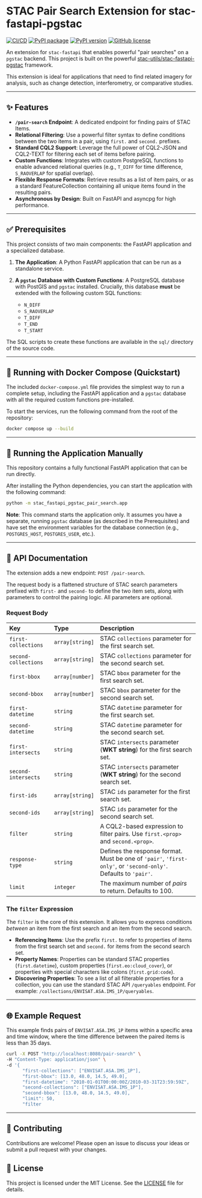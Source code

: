 # STAC Pair Search Extension for stac-fastapi-pgstac

[![CI/CD](https://github.com/EOX-A/stac-fastapi-pgstac-pair-search/actions/workflows/ci.yml/badge.svg)](https://github.com/EOX-A/stac-fastapi-pgstac-pair-search/actions/workflows/python-package.yml)
[![PyPI package](https://img.shields.io/badge/pypi-stac-fastapi-pgstac-pair-search-blue)](https://pypi.org/project/stac-fastapi-pgstac-pair-search/)
[![PyPI version](https://img.shields.io/pypi/v/stac-fastapi-pgstac-pair-search.svg)](https://pypi.org/project/stac-fastapi-pgstac-pair-search/)
[![GitHub license](https://img.shields.io/github/license/EOX-A/stac-fastapi-pgstac-pair-search)](https://github.com/EOX-A/stac-fastapi-pgstac-pair-search/blob/main/LICENSE)

An extension for `stac-fastapi` that enables powerful "pair searches" on a `pgstac` backend. This project is built on the powerful [stac-utils/stac-fastapi-pgstac](https://github.com/stac-utils/stac-fastapi-pgstac) framework.

This extension is ideal for applications that need to find related imagery for analysis, such as change detection, interferometry, or comparative studies.

---
## ✨ Features

* **`/pair-search` Endpoint**: A dedicated endpoint for finding pairs of STAC Items.
* **Relational Filtering**: Use a powerful filter syntax to define conditions between the two items in a pair, using `first.` and `second.` prefixes.
* **Standard CQL2 Support**: Leverage the full power of CQL2-JSON and CQL2-TEXT for filtering each set of items before pairing.
* **Custom Functions**: Integrates with custom PostgreSQL functions to enable advanced relational queries (e.g., `T_DIFF` for time difference, `S_RAOVERLAP` for spatial overlap).
* **Flexible Response Formats**: Retrieve results as a list of item pairs, or as a standard FeatureCollection containing all unique items found in the resulting pairs.
* **Asynchronous by Design**: Built on FastAPI and asyncpg for high performance.

---
## ✅ Prerequisites

This project consists of two main components: the FastAPI application and a specialized database.

1.  **The Application**: A Python FastAPI application that can be run as a standalone service.

2.  **A `pgstac` Database with Custom Functions**: A PostgreSQL database with PostGIS and `pgstac` installed. Crucially, this database **must** be extended with the following custom SQL functions:
    * `N_DIFF`
    * `S_RAOVERLAP`
    * `T_DIFF`
    * `T_END`
    * `T_START`

The SQL scripts to create these functions are available in the `sql/` directory of the source code.

---
## 🐳 Running with Docker Compose (Quickstart)

The included `docker-compose.yml` file provides the simplest way to run a complete setup, including the FastAPI application and a `pgstac` database with all the required custom functions pre-installed.

To start the services, run the following command from the root of the repository:

```bash
docker compose up --build
```

---
## 🚀 Running the Application Manually

This repository contains a fully functional FastAPI application that can be run directly.

After installing the Python dependencies, you can start the application with the following command:

```bash
python -m stac_fastapi_pgstac_pair_search.app
```

**Note**: This command starts the application only. It assumes you have a separate, running `pgstac` database (as described in the Prerequisites) and have set the environment variables for the database connection (e.g., `POSTGRES_HOST`, `POSTGRES_USER`, etc.).

---
## 📖 API Documentation

The extension adds a new endpoint: `POST /pair-search`.

The request body is a flattened structure of STAC search parameters prefixed with `first-` and `second-` to define the two item sets, along with parameters to control the pairing logic. All parameters are optional.

### Request Body

| Key | Type | Description |
| :--- | :--- | :--- |
| `first-collections` | `array[string]` | STAC `collections` parameter for the first search set. |
| `second-collections`| `array[string]` | STAC `collections` parameter for the second search set. |
| `first-bbox` | `array[number]` | STAC `bbox` parameter for the first search set. |
| `second-bbox` | `array[number]` | STAC `bbox` parameter for the second search set. |
| `first-datetime` | `string` | STAC `datetime` parameter for the first search set. |
| `second-datetime` | `string` | STAC `datetime` parameter for the second search set. |
| `first-intersects` | `string` | STAC `intersects` parameter (**WKT string**) for the first search set. |
| `second-intersects` | `string` | STAC `intersects` parameter (**WKT string**) for the second search set. |
| `first-ids` | `array[string]` | STAC `ids` parameter for the first search set. |
| `second-ids` | `array[string]` | STAC `ids` parameter for the second search set. |
| `filter` | `string` | A CQL2-based expression to filter pairs. Use `first.<prop>` and `second.<prop>`. |
| `response-type` | `string` | Defines the response format. Must be one of `'pair'`, `'first-only'`, or `'second-only'`. Defaults to `'pair'`. |
| `limit` | `integer`| The maximum number of *pairs* to return. Defaults to 100. |

### The `filter` Expression

The `filter` is the core of this extension. It allows you to express conditions *between* an item from the first search and an item from the second search.

* **Referencing Items**: Use the prefix `first.` to refer to properties of items from the first search set and `second.` for items from the second search set.
* **Property Names**: Properties can be standard STAC properties (`first.datetime`), custom properties (`first.eo:cloud_cover`), or properties with special characters like colons (`first.grid:code`).
* **Discovering Properties**: To see a list of all filterable properties for a collection, you can use the standard STAC API `/queryables` endpoint. For example: `/collections/ENVISAT.ASA.IMS_1P/queryables`.

---
## 🌐 Example Request

This example finds pairs of `ENVISAT.ASA.IMS_1P` items within a specific area and time window, where the time difference between the paired items is less than 35 days.

```bash
curl -X POST "http://localhost:8080/pair-search" \
-H "Content-Type: application/json" \
-d '{
      "first-collections": ["ENVISAT.ASA.IMS_1P"],
      "first-bbox": [13.0, 48.0, 14.5, 49.0],
      "first-datetime": "2010-01-01T00:00:00Z/2010-03-31T23:59:59Z",
      "second-collections": ["ENVISAT.ASA.IMS_1P"],
      "second-bbox": [13.0, 48.0, 14.5, 49.0],
      "limit": 50,
      "filter
```

---
## 🤝 Contributing

Contributions are welcome! Please open an issue to discuss your ideas or submit a pull request with your changes.

## 📜 License

This project is licensed under the MIT License. See the [LICENSE](LICENSE) file for details.